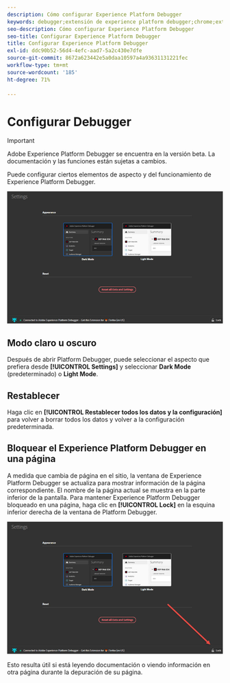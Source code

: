 ```yaml
---
description: Cómo configurar Experience Platform Debugger
keywords: debugger;extensión de experience platform debugger;chrome;extensión;configurar
seo-description: Cómo configurar Experience Platform Debugger
seo-title: Configurar Experience Platform Debugger
title: Configurar Experience Platform Debugger
exl-id: ddc90b52-56d4-4efc-aad7-5a2c430e7dfe
source-git-commit: 8672a623442e5a0daa10597a4a93631131221fec
workflow-type: tm+mt
source-wordcount: '185'
ht-degree: 71%

---
```


# Configurar Debugger

>[!IMPORTANT]
>
>Adobe Experience Platform Debugger se encuentra en la versión beta. La documentación y las funciones están sujetas a cambios.

Puede configurar ciertos elementos de aspecto y del funcionamiento de Experience Platform Debugger.

![](assets/settings.jpg)

## Modo claro u oscuro

Después de abrir Platform Debugger, puede seleccionar el aspecto que prefiera desde **[!UICONTROL Settings]** y seleccionar **Dark Mode** (predeterminado) o **Light Mode**.

## Restablecer

Haga clic en **[!UICONTROL Restablecer todos los datos y la configuración]** para volver a borrar todos los datos y volver a la configuración predeterminada.

## Bloquear el Experience Platform Debugger en una página

A medida que cambia de página en el sitio, la ventana de Experience Platform Debugger se actualiza para mostrar información de la página correspondiente. El nombre de la página actual se muestra en la parte inferior de la pantalla. Para mantener Experience Platform Debugger bloqueado en una página, haga clic en **[!UICONTROL Lock]** en la esquina inferior derecha de la ventana de Platform Debugger.

![](assets/lock.jpg)

Esto resulta útil si está leyendo documentación o viendo información en otra página durante la depuración de su página.
